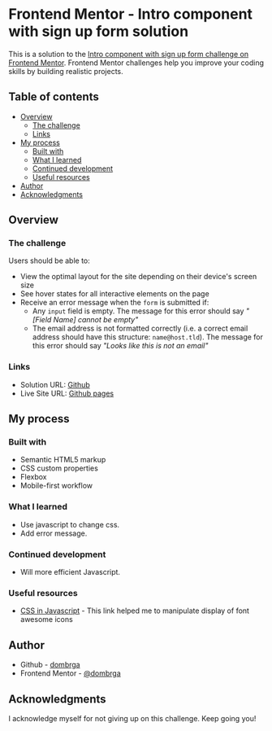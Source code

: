 # Frontend Mentor - Intro component with sign up form solution

This is a solution to the [Intro component with sign up form challenge on Frontend Mentor](https://www.frontendmentor.io/challenges/intro-component-with-signup-form-5cf91bd49edda32581d28fd1). Frontend Mentor challenges help you improve your coding skills by building realistic projects. 

## Table of contents

- [Overview](#overview)
  - [The challenge](#the-challenge)
  - [Links](#links)
- [My process](#my-process)
  - [Built with](#built-with)
  - [What I learned](#what-i-learned)
  - [Continued development](#continued-development)
  - [Useful resources](#useful-resources)
- [Author](#author)
- [Acknowledgments](#acknowledgments)

## Overview

### The challenge

Users should be able to:

- View the optimal layout for the site depending on their device's screen size
- See hover states for all interactive elements on the page
- Receive an error message when the `form` is submitted if:
  - Any `input` field is empty. The message for this error should say *"[Field Name] cannot be empty"*
  - The email address is not formatted correctly (i.e. a correct email address should have this structure: `name@host.tld`). The message for this error should say *"Looks like this is not an email"*

### Links

- Solution URL: [Github](https://github.com/dombrga/intro-component-signup)
- Live Site URL: [Github pages](https://dombrga.github.io/intro-component-signup/)

## My process

### Built with

- Semantic HTML5 markup
- CSS custom properties
- Flexbox
- Mobile-first workflow


### What I learned

- Use javascript to change css.
- Add error message.

### Continued development

- Will more efficient Javascript.

### Useful resources

- [CSS in Javascript](https://stackoverflow.com/questions/38454240/using-css-important-with-javascript/38454576) - This link helped me to manipulate display of font awesome icons

## Author

- Github - [dombrga](https://github.com/dombrga)
- Frontend Mentor - [@dombrga](https://www.frontendmentor.io/profile/dombrga)


## Acknowledgments

I acknowledge myself for not giving up on this challenge. Keep going you!
